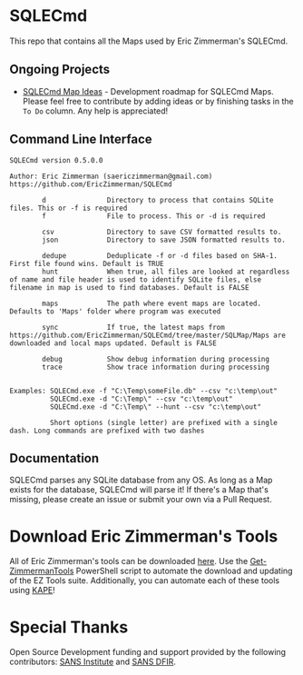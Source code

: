 # SQLECmd

This repo that contains all the Maps used by Eric Zimmerman's SQLECmd. 

## Ongoing Projects

 * [SQLECmd Map Ideas](https://github.com/EricZimmerman/SQLECmd/projects/1) - Development roadmap for SQLECmd Maps. Please feel free to contribute by adding ideas or by finishing tasks in the `To Do` column. Any help is appreciated! 

## Command Line Interface

    SQLECmd version 0.5.0.0
    
    Author: Eric Zimmerman (saericzimmerman@gmail.com)
    https://github.com/EricZimmerman/SQLECmd
    
            d               Directory to process that contains SQLite files. This or -f is required
            f               File to process. This or -d is required
    
            csv             Directory to save CSV formatted results to.
            json            Directory to save JSON formatted results to.
    
            dedupe          Deduplicate -f or -d files based on SHA-1. First file found wins. Default is TRUE
            hunt            When true, all files are looked at regardless of name and file header is used to identify SQLite files, else filename in map is used to find databases. Default is FALSE
    
            maps            The path where event maps are located. Defaults to 'Maps' folder where program was executed
    
            sync            If true, the latest maps from https://github.com/EricZimmerman/SQLECmd/tree/master/SQLMap/Maps are downloaded and local maps updated. Default is FALSE
    
            debug           Show debug information during processing
            trace           Show trace information during processing
    
    
    Examples: SQLECmd.exe -f "C:\Temp\someFile.db" --csv "c:\temp\out"
              SQLECmd.exe -d "C:\Temp\" --csv "c:\temp\out"
              SQLECmd.exe -d "C:\Temp\" --hunt --csv "c:\temp\out"
    
              Short options (single letter) are prefixed with a single dash. Long commands are prefixed with two dashes

## Documentation

SQLECmd parses any SQLite database from any OS. As long as a Map exists for the database, SQLECmd will parse it! If there's a Map that's missing, please create an issue or submit your own via a Pull Request. 

# Download Eric Zimmerman's Tools

All of Eric Zimmerman's tools can be downloaded [here](https://ericzimmerman.github.io/#!index.md). Use the [Get-ZimmermanTools](https://f001.backblazeb2.com/file/EricZimmermanTools/Get-ZimmermanTools.zip) PowerShell script to automate the download and updating of the EZ Tools suite. Additionally, you can automate each of these tools using [KAPE](https://www.kroll.com/en/services/cyber-risk/incident-response-litigation-support/kroll-artifact-parser-extractor-kape)!

# Special Thanks

Open Source Development funding and support provided by the following contributors: [SANS Institute](http://sans.org/) and [SANS DFIR](http://dfir.sans.org/).
